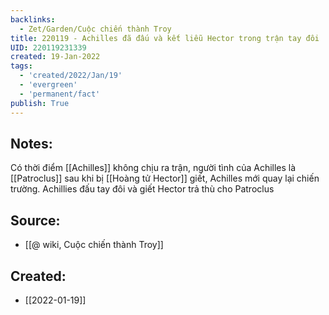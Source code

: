 ```yaml
---
backlinks:
  - Zet/Garden/Cuộc chiến thành Troy
title: 220119 - Achilles đã đấu và kết liễu Hector trong trận tay đôi
UID: 220119231339
created: 19-Jan-2022
tags:
  - 'created/2022/Jan/19'
  - 'evergreen'
  - 'permanent/fact'
publish: True
---
```

## Notes:
Có thời điểm [[Achilles]] không chịu ra trận, người tình của Achilles là [[Patroclus]] sau khi bị [[Hoàng tử Hector]] giết, Achilles mới quay lại chiến trường. Achillies đấu tay đôi và giết Hector trả thù cho Patroclus

## Source:
- [[@ wiki, Cuộc chiến thành Troy]]


## Created:
- [[2022-01-19]]
